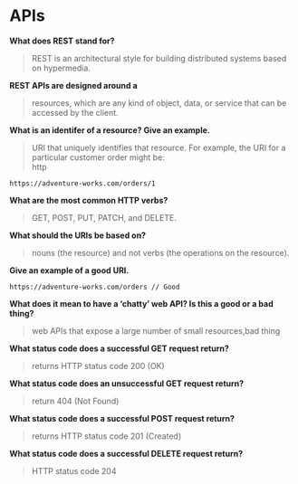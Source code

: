 # APIs


**What does REST stand for?**  
> REST is an architectural style for building distributed systems based on hypermedia.

**REST APIs are designed around a**
> resources, which are any kind of object, data, or service that can be accessed by the client.

**What is an identifer of a resource? Give an example.**  
> URI that uniquely identifies that resource. For example, the URI for a particular customer order might be:  
http  
```
https://adventure-works.com/orders/1
```

**What are the most common HTTP verbs?**  
> GET, POST, PUT, PATCH, and DELETE.

**What should the URIs be based on?**  
> nouns (the resource) and not verbs (the operations on the resource).

**Give an example of a good URI.**  
```
https://adventure-works.com/orders // Good
```

**What does it mean to have a ‘chatty’ web API? Is this a good or a bad thing?**  
> web APIs that expose a large number of small resources,bad thing

**What status code does a successful GET request return?**  
> returns HTTP status code 200 (OK)

**What status code does an unsuccessful GET request return?**  
> return 404 (Not Found)

**What status code does a successful POST request return?**  
> returns HTTP status code 201 (Created)

**What status code does a successful DELETE request return?**  
> HTTP status code 204